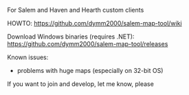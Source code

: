 For Salem and Haven and Hearth custom clients

HOWTO: https://github.com/dymm2000/salem-map-tool/wiki

Download Windows binaries (requires .NET): https://github.com/dymm2000/salem-map-tool/releases


Known issues:
  * problems with huge maps (especially on 32-bit OS)

If you want to join and develop, let me know, please
